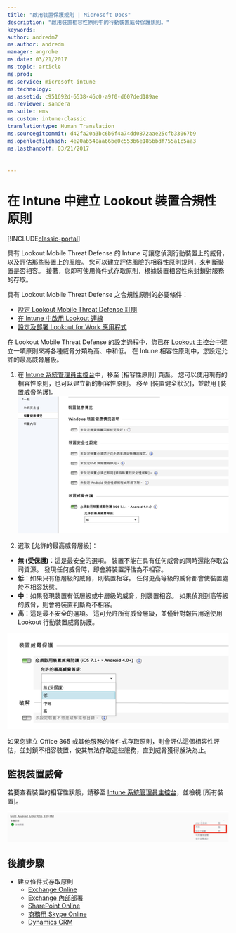 ```yaml
---
title: "啟用裝置保護規則 | Microsoft Docs"
description: "啟用裝置相容性原則中的行動裝置威脅保護規則。"
keywords: 
author: andredm7
ms.author: andredm
manager: angrobe
ms.date: 03/21/2017
ms.topic: article
ms.prod: 
ms.service: microsoft-intune
ms.technology: 
ms.assetid: c951692d-6538-46c0-a9f0-d607ded189ae
ms.reviewer: sandera
ms.suite: ems
ms.custom: intune-classic
translationtype: Human Translation
ms.sourcegitcommit: d42fa20a3bc6b6f4a74dd0872aae25cfb33067b9
ms.openlocfilehash: 4e20ab540aa66be0c553b6e185bbdf755a1c5aa3
ms.lasthandoff: 03/21/2017


---
```


# <a name="create-lookout-device-compliance-policy-in-intune"></a>在 Intune 中建立 Lookout 裝置合規性原則

[!INCLUDE[classic-portal](../includes/classic-portal.md)]

具有 Lookout Mobile Threat Defense 的 Intune 可讓您偵測行動裝置上的威脅，以及評估那些裝置上的風險。 您可以建立評估風險的相容性原則規則，來判斷裝置是否相容。 接著，您即可使用條件式存取原則，根據裝置相容性來封鎖對服務的存取。

具有 Lookout Mobile Threat Defense 之合規性原則的必要條件：

- [設定 Lookout Mobile Threat Defense 訂閱](set-up-your-subscription-with-lookout-mtp.md)
- [在 Intune 中啟用 Lookout 連線](enable-lookout-mtp-connection-in-intune.md)
- [設定及部署 Lookout for Work 應用程式](configure-and-deploy-lookout-for-work-apps.md)

在 Lookout Mobile Threat Defense 的設定過程中，您已在 [Lookout 主控台](https://aad.lookout.com)中建立一項原則來將各種威脅分類為高、中和低。 在 Intune 相容性原則中，您設定允許的最高威脅層級。

1. 在 [Intune 系統管理員主控台](https://manage.microsoft.com)中，移至 [相容性原則] 頁面。 您可以使用現有的相容性原則，也可以建立新的相容性原則。 移至 [裝置健全狀況]，並啟用 [裝置威脅防護]。
  ![顯示裝置威脅防護規則設定的螢幕擷取畫面 ](../media/mtp/mtp-compliance-policy-rule.png)

2. 選取 [允許的最高威脅層級]：
  * **無 (受保護)**：這是最安全的選項。  裝置不能在具有任何威脅的同時還能存取公司資源。  發現任何威脅時，即會將裝置評估為不相容。  
  * **低**︰如果只有低層級的威脅，則裝置相容。 任何更高等級的威脅都會使裝置處於不相容狀態。
  * **中**︰如果發現裝置有低層級或中層級的威脅，則裝置相容。 如果偵測到高等級的威脅，則會將裝置判斷為不相容。
  * **高**：這是最不安全的選項。 這可允許所有威脅層級，並僅針對報告用途使用 Lookout 行動裝置威脅防護。

![顯示裝置威脅保護規則設定之威脅等級選項的螢幕擷取畫面](../media/mtp/mtp-compliance-policy-setting.png)

如果您建立 Office 365 或其他服務的條件式存取原則，則會評估這個相容性評估，並封鎖不相容裝置，使其無法存取這些服務，直到威脅獲得解決為止。

## <a name="monitor-device-threats"></a>監視裝置威脅
若要查看裝置的相容性狀態，請移至 [Intune 系統管理員主控台](https://manage.microsoft.com)，並檢視 [所有裝置]。

![Intune 管理主控台中顯示裝置相容性狀態之 [裝置] 頁面的螢幕擷取畫面](../media/mtp/mtp-device-status-intune-console.png)

## <a name="next-steps"></a>後續步驟
* 建立條件式存取原則
  * [Exchange Online](restrict-access-to-exchange-online-with-microsoft-intune.md)
  * [Exchange 內部部署](restrict-access-to-exchange-onpremises-with-microsoft-intune.md)
  * [SharePoint Online](restrict-access-to-sharepoint-online-with-microsoft-intune.md)
  * [商務用 Skype Online](restrict-access-to-skype-for-business-online-with-microsoft-intune.md)
  * [Dynamics CRM](restrict-access-to-dynamics-crm-online-with-microsoft-intune.md)

